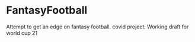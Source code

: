 # FantasyFootball
Attempt to get an edge on fantasy football.
covid project: Working draft for world cup 21
